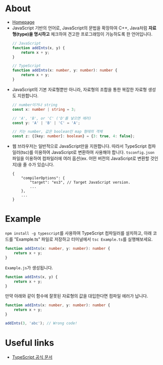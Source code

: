 # About
- [Homepage](https://www.typescriptlang.org/)
- JavaScript 기반의 언어로, JavaScript의 문법을 확장하여 C++, Java처럼 **자료형(type)을 명시하고** 체크하여 견고한 프로그래밍이 가능하도록 한 언어입니다.
    ```typescript
    // JavaScript
    function addInts(x, y) {
        return x + y;
    }

    // TypeScript
    function addInts(x: number, y: number): number {
        return x + y;
    }
    ```
- JavaScript의 기본 자료형뿐만 아니라, 자료형의 조합을 통한 복잡한 자료형 생성도 지원합니다.
    ```typescript
    // number이거나 string
    const x: number | string = 3;

    // 'A', 'B', or 'C' ('D'를 넣으면 에러)
    const y: 'A' | 'B' | 'C' = 'A';

    // 키는 number, 값은 boolean인 map 형태의 객체
    const z: {[key: number]: boolean} = {3: true, 4: false};
    ```
- 웹 브라우저는 일반적으로 JavaScript만을 지원합니다. 따라서 TypeScript 컴파일러(tsc)를 이용하여 JavaScript로 변환하여 사용해야 합니다.
  `tsconfig.json` 파일을 이용하여 컴파일러에 여러 옵션(ex. 어떤 버전의 JavaScript로 변환할 것인지)을 줄 수가 있습니다.
    ```jsonc
    {
        "compilerOptions": {
            "target": "es3", // Target JavaScript version.
            ...
        },
        ...
    }
    ```

# Example
`npm install -g typescript`를 사용하여 TypeScript 컴파일러를 설치하고, 아래 코드를 "Example.ts" 파일로 저장하고 터미널에서 `tsc Example.ts`를 실행해보세요.

```typescript
function addInts(x: number, y: number): number {
    return x + y;
}
```

`Example.js`가 생성됩니다.

```javascript
function addInts(x, y) {
    return x + y;
}
```

만약 아래와 같이 함수에 잘못된 자료형의 값을 대입한다면 컴파일 에러가 납니다.

```typescript
function addInts(x: number, y: number): number {
    return x + y;
}

addInts(3, 'abc'); // Wrong code!
```

# Useful links
- [TypeScript 공식 문서](https://www.typescriptlang.org/docs/)
